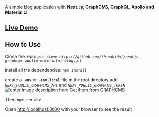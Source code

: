 
A simple blog application with **Next.Js, GraphCMS, GraphQL, Apollo and Material UI**

## [Live Demo](https://nextjs-graphcms-apollo-materialui-blog.vercel.app)

## How to Use

Clone the repo: *`git clone https://github.com/thenahidul/nextjs-graphcms-apollo-materialui-blog.git`*

install all the dependencies: *`npm install`*

create a **`.env`** or **`.env.local`** file in the root directory
add *`NEXT_PUBLIC_GRAPHCMS_API`* and *`NEXT_PUBLIC_GRAPHCMS_TOKEN`*
![enter image description here](https://i.postimg.cc/d1cxwvqy/code.png)
Get them from [GRAPHCMS](https://graphcms.com)

Then
*`npm run dev`*

Open [http://localhost:3000](http://localhost:3000) with your browser to see the result.